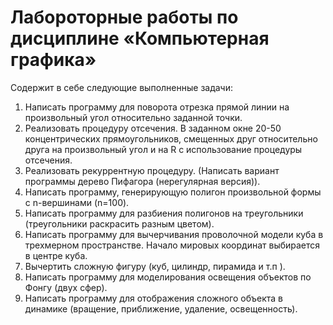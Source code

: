 # Лабороторные работы по дисциплине «Компьютерная графика»
Содержит в себе следующие выполненные задачи:
1. Написать программу для поворота отрезка прямой линии на произвольный угол относительно заданной точки.
2. Реализовать процедуру отсечения. В заданном окне 20-50 концентрических прямоугольников, смещенных друг относительно друга на произвольный угол и на R с использование процедуры отсечения.
3. Реализовать рекуррентную процедуру. (Написать вариант программы дерево Пифагора (нерегулярная версия)).
4. Написать программу, генерирующую полигон произвольной формы с n-вершинами (n=100).
5. Написать программу для разбиения полигонов на треугольники (треугольники раскрасить разным цветом).
6. Написать программу для вычерчивания проволочной модели куба в трехмерном пространстве. Начало мировых координат выбирается в центре куба.
7. Вычертить сложную фигуру (куб, цилиндр, пирамида и т.п ).
8. Написать программу для моделирования освещения объектов по Фонгу (двух сфер).
9. Написать программу для отображения сложного объекта в динамике (вращение, приближение, удаление, освещенность). 
